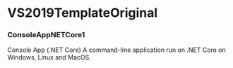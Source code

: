 # VS2019TemplateOriginal

### ConsoleAppNETCore1
Console App (.NET Core)
A command-line application run on .NET Core on Windows, Linux and MacOS.


